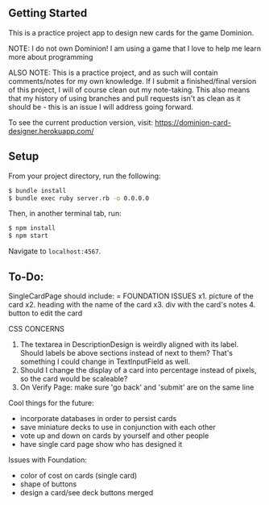 ## Getting Started

This is a practice project app to design new cards for the game Dominion.

NOTE: I do not own Dominion!  I am using a game that I love to help me learn more about programming

ALSO NOTE: This is a practice project, and as such will contain comments/notes for my own knowledge. If I submit a finished/final version of this project, I will of course clean out my note-taking.  This also means that my history of using branches and pull requests isn't as clean as it should be - this is an issue I will address going forward.

To see the current production version, visit: https://dominion-card-designer.herokuapp.com/

## Setup

From your project directory, run the following:

```sh
$ bundle install
$ bundle exec ruby server.rb -o 0.0.0.0
```

Then, in another terminal tab, run:

```sh
$ npm install
$ npm start
```

Navigate to `localhost:4567`.

## To-Do:
SingleCardPage should include: = FOUNDATION ISSUES
  x1. picture of the card
  x2. heading with the name of the card
  x3. div with the card's notes
  4. button to edit the card

CSS CONCERNS
1. The textarea in DescriptionDesign is weirdly aligned with its label.  Should labels be above sections instead of next to them?  That's something I could change in TextInputField as well.
2. Should I change the display of a card into percentage instead of pixels, so the card would be scaleable?
3. On Verify Page: make sure 'go back' and 'submit' are on the same line

Cool things for the future:
- incorporate databases in order to persist cards
- save miniature decks to use in conjunction with each other
- vote up and down on cards by yourself and other people
- have single card page show who has designed it

Issues with Foundation:
- color of cost on cards (single card)
- shape of buttons
- design a card/see deck buttons merged
